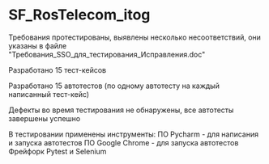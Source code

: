 # SF_RosTelecom_itog
Требования протестированы, выявлены несколько несоответствий, они указаны в файле "Требования_SSO_для_тестирования_Исправления.doc"

Разработано 15 тест-кейсов

Разработано 15 автотестов (по одному автотесту на каждый написанный тест-кейс)

Дефекты во время тестирования не обнаружены, все автотесты завершены успешно

В тестировании применены инструменты:
ПО Pycharm - для написания и запуска автотестов
ПО Google Chrome - для запуска автотестов
Фрейфорк Pytest и  Selenium
